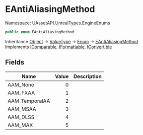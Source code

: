 # EAntiAliasingMethod

Namespace: UAssetAPI.UnrealTypes.EngineEnums

```csharp
public enum EAntiAliasingMethod
```

Inheritance [Object](https://docs.microsoft.com/en-us/dotnet/api/system.object) → [ValueType](https://docs.microsoft.com/en-us/dotnet/api/system.valuetype) → [Enum](https://docs.microsoft.com/en-us/dotnet/api/system.enum) → [EAntiAliasingMethod](./uassetapi.unrealtypes.engineenums.eantialiasingmethod.md)<br>
Implements [IComparable](https://docs.microsoft.com/en-us/dotnet/api/system.icomparable), [IFormattable](https://docs.microsoft.com/en-us/dotnet/api/system.iformattable), [IConvertible](https://docs.microsoft.com/en-us/dotnet/api/system.iconvertible)

## Fields

| Name | Value | Description |
| --- | --: | --- |
| AAM_None | 0 |  |
| AAM_FXAA | 1 |  |
| AAM_TemporalAA | 2 |  |
| AAM_MSAA | 3 |  |
| AAM_DLSS | 4 |  |
| AAM_MAX | 5 |  |
